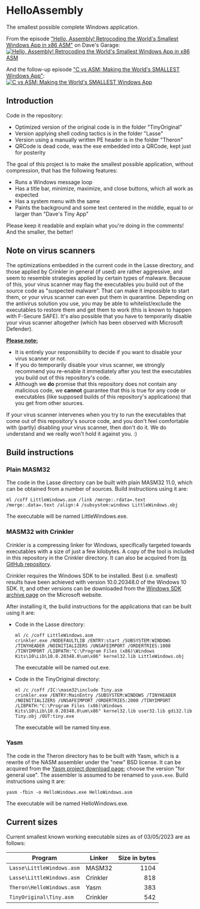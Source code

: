 # HelloAssembly

The smallest possible complete Windows application.

From the episode ["Hello, Assembly! Retrocoding the World's Smallest Windows App in x86 ASM"](https://youtu.be/b0zxIfJJLAY) on Dave's Garage:  
[![Hello, Assembly! Retrocoding the World's Smallest Windows App in x86 ASM](http://i3.ytimg.com/vi/b0zxIfJJLAY/hqdefault.jpg)](https://youtu.be/b0zxIfJJLAY)

And the follow-up episode ["C vs ASM: Making the World's SMALLEST Windows App"](https://youtu.be/-Vw-ONPfaFk):  
[![C vs ASM: Making the World's SMALLEST Windows App](http://i3.ytimg.com/vi/-Vw-ONPfaFk/hqdefault.jpg)](https://youtu.be/-Vw-ONPfaFk)

## Introduction

Code in the repository:

- Optimized version of the original code is in the folder "TinyOriginal"
- Version applying shell coding tactics is in the folder "Lasse"
- Version using a manually written PE header is in the folder "Theron"
- QRCode is dead code, was the exe embedded into a QRCode, kept just for posterity

The goal of this project is to make the smallest possible application, without compression, that has the following features:

- Runs a Windows message loop
- Has a title bar, minimize, maximize, and close buttons, which all work as expected
- Has a system menu with the same
- Paints the background and some text centered in the middle, equal to or larger than "Dave's Tiny App"
  
Please keep it readable and explain what you're doing in the comments!  And the smaller, the better!  

## Note on virus scanners

The optimizations embedded in the current code in the Lasse directory, and those applied by Crinkler in general (if used) are rather aggressive, and seem to resemble strategies applied by certain types of malware. Because of this, your virus scanner may flag the executables you build out of the source code as "suspected malware". That can make it impossible to start them, or your virus scanner can even put them in quarantine. Depending on the antivirus solution you use, you may be able to whitelist/exclude the executables to restore them and get them to work (this is known to happen with F-Secure SAFE). It's also possible that you have to temporarily disable your virus scanner altogether (which has been observed with Microsoft Defender).

<!-- markdownlint-disable-next-line MD033 -->
<ins>**Please note:**</ins>

- It is entirely your responsibility to decide if you want to disable your virus scanner or not.
- If you do temporarily disable your virus scanner, we strongly recommend you re-enable it immediately after you test the executables you build out of this repository's code.
- Although we **do** promise that this repository does not contain any malicious code, we **cannot** guarantee that this is true for any code or executables (like supposed builds of this repository's applications) that you get from other sources.

If your virus scanner intervenes when you try to run the executables that come out of this repository's source code, and you don't feel comfortable with (partly) disabling your virus scanner, then don't do it. We do understand and we really won't hold it against you. :)

## Build instructions

### Plain MASM32

The code in the Lasse directory can be built with plain MASM32 11.0, which can be obtained from a number of sources. Build instructions using it are:

```shell
ml /coff LittleWindows.asm /link /merge:.rdata=.text /merge:.data=.text /align:4 /subsystem:windows LittleWindows.obj
```

The executable will be named LittleWindows.exe.

### MASM32 with Crinkler

Crinkler is a compressing linker for Windows, specifically targeted towards executables with a size of just a few kilobytes. A copy of the tool is included in this repository in the Crinkler directory. It can also be acquired from [its GitHub repository](https://github.com/runestubbe/Crinkler).

Crinkler requires the Windows SDK to be installed. Best (i.e. smallest) results have been achieved with version 10.0.20348.0 of the Windows 10 SDK. It, and other versions can be downloaded from the [Windows SDK archive page](https://developer.microsoft.com/en-us/windows/downloads/sdk-archive/) on the Microsoft website.

After installing it, the build instructions for the applications that can be built using it are:

- Code in the Lasse directory:

  ```shell
  ml /c /coff LittleWindows.asm
  crinkler.exe /NODEFAULTLIB /ENTRY:start /SUBSYSTEM:WINDOWS /TINYHEADER /NOINITIALIZERS /UNSAFEIMPORT /ORDERTRIES:1000 /TINYIMPORT /LIBPATH:"C:\Program Files (x86)\Windows Kits\10\Lib\10.0.20348.0\um\x86" kernel32.lib LittleWindows.obj
  ```

  The executable will be named out.exe.

- Code in the TinyOriginal directory:

  ```shell
  ml /c /coff /IC:\masm32\include Tiny.asm 
  crinkler.exe /ENTRY:MainEntry /SUBSYSTEM:WINDOWS /TINYHEADER /NOINITIALIZERS /UNSAFEIMPORT /ORDERTRIES:2000 /TINYIMPORT /LIBPATH:"C:\Program Files (x86)\Windows Kits\10\Lib\10.0.20348.0\um\x86" kernel32.lib user32.lib gdi32.lib Tiny.obj /OUT:tiny.exe
  ```

  The executable will be named tiny.exe.

### Yasm

The code in the Theron directory has to be built with Yasm, which is a rewrite of the NASM assembler under the "new" BSD license. It can be acquired from the [Yasm project download page](https://yasm.tortall.net/Download.html); choose the version "for general use". The assembler is assumed to be renamed to `yasm.exe`. Build instructions using it are:

```shell
yasm -fbin -o HelloWindows.exe HelloWindows.asm
```

The executable will be named HelloWindows.exe.

## Current sizes

Current smallest known working executable sizes as of 03/05/2023 are as follows:

| Program | Linker | Size in bytes |
|-|-|-:|
| `Lasse\LittleWindows.asm` | MASM32 | 1104 |
| `Lasse\LittleWindows.asm` | Crinkler | 818 |
| `Theron\HelloWindows.asm` | Yasm | 383 |
| `TinyOriginal\Tiny.asm` | Crinkler | 542 |
